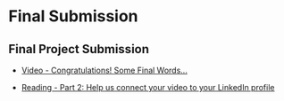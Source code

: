 # Final Submission

## Final Project Submission

- [Video - Congratulations! Some Final Words...](https://www.coursera.org/learn/big-data-project/lecture/Hhtnf/congratulations-some-final-words)

- [Reading - Part 2: Help us connect your video to your LinkedIn profile](https://www.coursera.org/learn/big-data-project/supplement/YLkEz/part-2-help-us-connect-your-video-to-your-linkedin-profile)